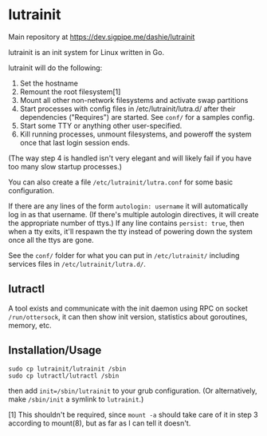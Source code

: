 # lutrainit

Main repository at https://dev.sigpipe.me/dashie/lutrainit

lutrainit is an init system for Linux written in Go.

lutrainit will do the following:

1. Set the hostname
2. Remount the root filesystem[1]
3. Mount all other non-network filesystems and activate swap partitions
3. Start processes with config files in /etc/lutrainit/lutra.d/ after their dependencies
   ("Requires") are started. See `conf/` for a samples config.
4. Start some TTY or anything other user-specified.
5. Kill running processes, unmount filesystems, and poweroff the system once that last
   login session ends.

(The way step 4 is handled isn't very elegant and will likely fail if you have too
many slow startup processes.)

You can also create a file `/etc/lutrainit/lutra.conf` for some basic configuration.

If there are any lines of the form `autologin: username` it will automatically log in
as that username. (If there's multiple autologin directives, it will create the
appropriate number of ttys.)
If any line contains `persist: true`, then when a tty exits, it'll respawn the tty instead of powering down the system once all the ttys are gone.

See the `conf/` folder for what you can put in `/etc/lutrainit/` including services files in `/etc/lutrainit/lutra.d/`.

## lutractl

A tool exists and communicate with the init daemon using RPC on socket `/run/ottersock`, it can then show init version, statistics about goroutines, memory, etc.

## Installation/Usage
```
sudo cp lutrainit/lutrainit /sbin
sudo cp lutractl/lutractl /sbin
```

then add `init=/sbin/lutrainit` to your grub configuration. (Or alternatively, make
`/sbin/init` a symlink to `lutrainit`.)

[1] This shouldn't be required, since `mount -a` should take care of it in step
  3 according to mount(8), but as far as I can tell it doesn't.
